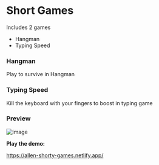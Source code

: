 # Short Games
Includes 2 games 
- Hangman
- Typing Speed

### Hangman 
Play to survive in Hangman

### Typing Speed
Kill the keyboard with your fingers to boost in typing game

### Preview

![image](https://user-images.githubusercontent.com/6601996/182528059-85fbf74e-c302-4cbd-8838-a459b9757d3d.png)

**Play the demo:**

https://allen-shorty-games.netlify.app/
